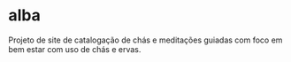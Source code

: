 # alba
Projeto de site de catalogação de chás e meditações guiadas com foco em bem estar com uso de chás e ervas.

